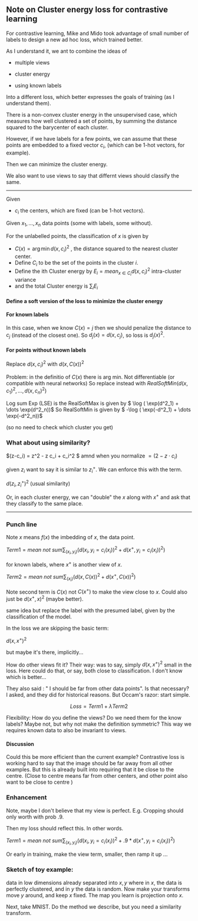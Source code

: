 ## Note on Cluster energy loss for contrastive learning

For contrastive learning, Mike and Mido took advantage of small number of labels to design a new ad hoc loss, which trained better.


As I understand it, we ant to combine the ideas of

-  multiple views

- cluster energy

- using known labels

Into a different loss, which better expresses the goals of training (as I understand them).

There is a non-convex cluster energy in the unsupervised case, which measures how well clustered a set of points, by summing the distance squared to the barycenter of each cluster.

However, if we have labels for a few points, we can assume that these points are embedded to a fixed vector $c_i$, (which can be 1-hot vectors, for example).

Then we can minimize the cluster energy. 

We also want to use views to say that differnt views should classify the same.

---



Given 

- $c_i$ the centers, which are fixed (can be 1-hot vectors).

Given $x_1, \dots, x_n$ data points (some with labels, some without).  

For the unlabelled points, the classification of $x$ is given by 

- $C(x) = \arg \min d(x,c_i)^2$ , the distance squared to the nearest cluster center. 
- Define $C_i$ to be the set of the points in the cluster $i$.
- Define the ith Cluster energy by  $E_i = mean_{x\in C_i} d(x,c_i)^2$  intra-cluster variance
- and the total Cluster energy is $\sum_i E_i$ 

#### Define a soft version of the loss to minimize the cluster energy

#### For known labels

In this case, when we know $C(x) = j$ then we should penalize the distance to $c_j$ (instead of the closest one).  So $d_j(x) = d(x,c_j)$, so loss is $d_j(x)^2$. 

#### For points without known labels

Replace $d(x,c_i)^2$ with $d(x,C(x))^2$

 Problem: in the definitio of $C(x)$ there is arg min. Not differentiable (or compatible with neural networks) So replace instead with $RealSoftMin ( d(x,c_1)^2, \dots, d(x,c_n)^2)$

Log sum Exp (LSE) is the RealSoftMax is given by  $ \log ( \exp(d^2_1) + \dots \exp(d^2_n))$  So RealSoftMin is given by  $ -\log ( \exp(-d^2_1) + \dots \exp(-d^2_n))$ 

(so no need to check which cluster you get)

### What about using similarity?

$(z-c_i) = z^2 - z c_i + c_i^2 $ amnd when you normalize $= (2 - z\cdot c_i)$

given $z_i$ want to say it is similar to $z_i^+$.  We can enforce this with the term.

 $d(z_i, z_i^+)^2$  (usual similarity)

Or, in each cluster energy, we can "double" the $x$ along with $x^+$ and ask that they classify to the same place. 



---



### Punch line

Note $x$ means $f(x)$ the imbedding of $x$, the data point. 

$Term1 =  mean~not~sum \sum_{ (x_i, y_i)} \left (d(x_i,y_i = c_i(x_i))^2 + d(x^+ , y_i = c_i(x_i))^2 \right)$

for known labels, where $x^+$ is another view of $x$. 

$Term2 =    mean~not~sum \sum_{ (x_i)} \left (d(x,C(x))^2 + d(x^+,C(x))^2 \right)$ 

Note second term is $C(x)$ not $C(x^+)$ to make the view close to $x$.   Could also just be  $d(x^+,x)^2$  (maybe better).

same idea but replace the label with the presumed label, given by the classification of the model. 

In the loss we are skipping the basic term:

$d(x,x^+)^2$

but maybe it's there, implicitly...



How do other views fit it?  Their way: was to say, simply $d(x,x^+)^2$ small in the loss. Here could do that, or say, both close to classification. I don't know which is better...

They also said : " I should be far from other data points".  Is that necessary? I asked, and they did for historical reasons.  But Occam's razor: start simple. 

$$Loss  = Term1 + \lambda Term2$$

Flexibility: How do you define the views?  Do we need them for the know labels?  Maybe not, but why not make the definition symmetric?  This way we requires known data to also be invariant to views. 

#### Discussion

Could this be more efficient than the current example? Contrastive loss is working hard to say that the image should be far away from all other examples.  But this is already built into requiring that it be close to the centre. (Close to centre means far from other centers, and other point also want to be close to centre )

### Enhancement

Note, maybe I don't believe that my view is perfect.  E.g. Cropping should only worth with prob .9.

Then my loss should reflect this.  In other words.   

$Term1 =  mean~not~sum \sum_{ (x_i, y_i)} \left (d(x_i,y_i = c_i(x_i))^2 + .9* d(x^+ , y_i = c_i(x_i))^2 \right)$

Or early in training, make the view term, smaller, then ramp it up ...

### Sketch of toy example:

data in low dimensions already separated into $x,y$ where in $x$, the data is perfectly clustered, and in $y$ the data is random.  Now make your transforms move $y$ around, and keep $x$ fixed.  The map you learn is projection onto $x$. 

Next, take MNIST.  Do the method we describe, but you need a similarity transform. 

